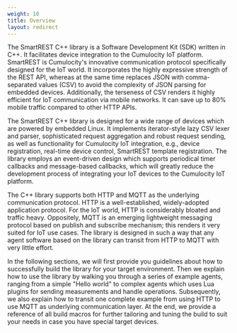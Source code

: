```yaml
---
weight: 10
title: Overview
layout: redirect
---
```


The SmartREST C++ library is a Software Development Kit (SDK) written in C++. It facilitates device integration to the Cumulocity IoT platform. SmartREST is Cumulocity's innovative communication protocol specifically designed for the IoT world. It incorporates the highly expressive strength of the REST API, whereas at the same time replaces JSON with comma-separated values (CSV) to avoid the complexity of JSON parsing for embedded devices. Additionally, the terseness of CSV renders it highly efficient for IoT communication via mobile networks. It can save up to 80% mobile traffic compared to other HTTP APIs.

The SmartREST C++ library is designed for a wide range of devices which are powered by embedded Linux. It implements iterator-style lazy CSV lexer and parser, sophisticated request aggregation and robust request sending, as well as functionality for Cumulocity IoT integration, e.g., device registration, real-time device control, SmartREST template registration. The library employs an event-driven design which supports periodical timer callbacks and message-based callbacks, which will greatly reduce the development process of integrating your IoT devices to the Cumulocity IoT platform.

The C++ library supports both HTTP and MQTT as the underlying communication protocol. HTTP is a well-established, widely-adopted application protocol. For the IoT world, HTTP is considerably bloated and traffic heavy. Oppositely, MQTT is an emerging lightweight messaging protocol based on publish and subscribe mechanism; this renders it very suited for IoT use cases. The library is designed in such a way that any agent software based on the library can transit from HTTP to MQTT with very little effort.

In the following sections, we will first provide you guidelines about how to successfully build the library for your target environment. Then we explain how to use the library by walking you through a series of example agents, ranging from a simple "Hello world" to complex agents which uses Lua plugins for sending measurements and handle operations. Subsequently, we also explain how to transit one complete example from using HTTP to use MQTT as underlying communication layer. At the end, we provide a reference of all build macros for further tailoring and tuning the build to suit your needs in case you have special target devices.
